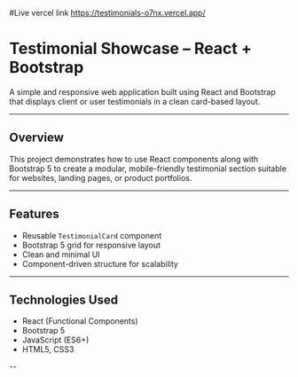 #Live vercel link 
https://testimonials-o7nx.vercel.app/

# Testimonial Showcase – React + Bootstrap

A simple and responsive web application built using React and Bootstrap that displays client or user testimonials in a clean card-based layout.

---

## Overview

This project demonstrates how to use React components along with Bootstrap 5 to create a modular, mobile-friendly testimonial section suitable for websites, landing pages, or product portfolios.

---

## Features

- Reusable `TestimonialCard` component
- Bootstrap 5 grid for responsive layout
- Clean and minimal UI
- Component-driven structure for scalability

---

## Technologies Used

- React (Functional Components)
- Bootstrap 5
- JavaScript (ES6+)
- HTML5, CSS3

--

